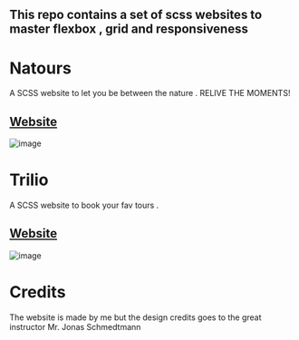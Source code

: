 ## This repo contains a set of scss websites to master flexbox , grid and responsiveness

# Natours
A SCSS website to let you be between the nature .
RELIVE THE MOMENTS!


## [Website](https://natourers.netlify.app/)
![image](https://github.com/Ghat0tkach/Trilio/assets/59855919/b0723a93-f7a4-4b0b-950f-60947e61a247)


# Trilio
A SCSS website to book your fav tours .
## [Website](https://trilio2.netlify.app/)
![image](https://github.com/Ghat0tkach/Trilio/assets/59855919/b0723a93-f7a4-4b0b-950f-60947e61a247)



# Credits
The website is made by me but the design credits goes to the great instructor Mr. Jonas Schmedtmann
